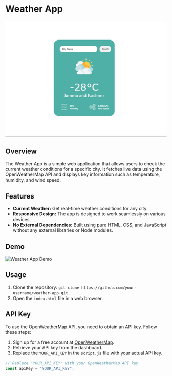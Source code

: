 # Weather App

![Weather App Screenshot](/Images/Demo.png)

## Overview

The Weather App is a simple web application that allows users to check the current weather conditions for a specific city. It fetches live data using the OpenWeatherMap API and displays key information such as temperature, humidity, and wind speed.

## Features

-   **Current Weather:** Get real-time weather conditions for any city.
-   **Responsive Design:** The app is designed to work seamlessly on various devices.
-   **No External Dependencies:** Built using pure HTML, CSS, and JavaScript without any external libraries or Node modules.

## Demo

![Weather App Demo](/Images/demo-vedio.gif)

## Usage

1. Clone the repository: `git clone https://github.com/your-username/weather-app.git`
2. Open the `index.html` file in a web browser.

## API Key

To use the OpenWeatherMap API, you need to obtain an API key. Follow these steps:

1. Sign up for a free account at [OpenWeatherMap](external.ink?to=https://openweathermap.org/).
2. Retrieve your API key from the dashboard.
3. Replace the `YOUR_API_KEY` in the `script.js` file with your actual API key.

```javascript
// Replace 'YOUR_API_KEY' with your OpenWeatherMap API key
const apiKey = "YOUR_API_KEY";
```
